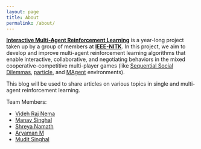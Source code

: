 ```yaml
---
layout: page
title: About
permalink: /about/
---
```


[**Interactive Multi-Agent Reinforcement Learning**](https://github.com/imarl-ieee-nitk) is a year-long project taken up by a group of members at [**IEEE-NITK**](https://github.com/IEEE-NITK). In this project, we aim to develop and improve multi-agent reinforcement learning algorithms that enable interactive, collaborative, and negotiating behaviors in the mixed cooperative-competitive multi-player games (like [Sequential Social Dilemmas](https://arxiv.org/abs/1702.03037), [particle](https://github.com/openai/multiagent-particle-envs), and [MAgent](https://github.com/PettingZoo-Team/MAgent) environments).

This blog will be used to share articles on various topics in single and multi-agent reinforcement learning.

Team Members:
* [Videh Raj Nema](https://github.com/vrn25)
* [Manav Singhal](https://github.com/manavsinghal157)
* [Shreya Namath](https://github.com/Shreya301)
* [Aryaman M](https://github.com/Aryaman2912)
* [Mudit Singhal](https://github.com/muditsinghal)